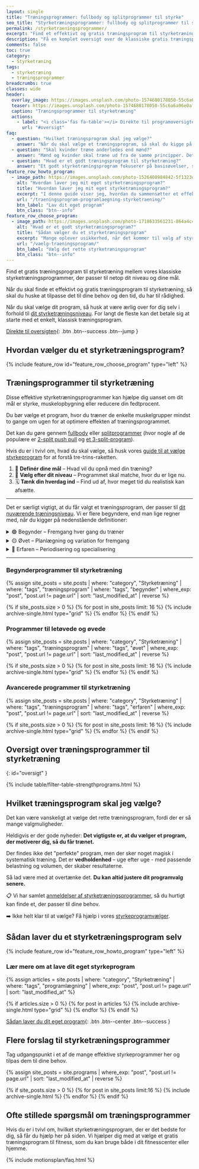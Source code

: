 ```yaml
---
layout: single
title: "Træningsprogrammer: fullbody og splitprogrammer til styrke"
seo_title: "Styrketræningsprogrammer: fullbody og splitprogrammer til styrke"
permalink: /styrketraeningsprogrammer/
excerpt: "Find et effektivt og gratis træningsprogram til styrketræning, der passer perfekt til dit niveau og dine behov. Find et program, der passer til netop dit niveau og behov."
description: "Få en komplet oversigt over de klassiske gratis træningsprogrammer til styrketræning. Find dit eget program der passer til netop dit niveau og behov."
comments: false
toc: true
category:
  - Styrketræning
tags:
  - styrketræning
  - træningsprogrammer
breadcrumbs: true
classes: wide
header:
  overlay_image: https://images.unsplash.com/photo-1574680178050-55c6a6a96e0a?ixlib=rb-1.2.1&ixid=eyJhcHBfaWQiOjEyMDd9&auto=format&fit=crop&h=630&w=1200&q=60
  teaser: https://images.unsplash.com/photo-1574680178050-55c6a6a96e0a?ixlib=rb-1.2.1&ixid=eyJhcHBfaWQiOjEyMDd9&auto=format&fit=crop&h=300&w=400&q=10
  caption: "Træningsprogrammer til styrketræning"
  actions:
    - label: "<i class='fas fa-table'></i> Direkte til programoversigten"
      url: "#oversigt"
faq:
  - question: "Hvilket træningsprogram skal jeg vælge?"
    answer: "Når du skal vælge et træningsprogram, så skal du kigge på dit mål og den tid du har til rådighed. Uanset om du gerne vil forøge din styrke, opbygge muskler eller begge dele, så viser forskningen at det er en god ide at træne alle musklerne i kroppen mindst 2 gange om ugen. Jeg har skrevet en guide til, [hvordan du vælger det rigtige træningsprogram](/vaelg-traeningsprogram/), som du kan lade dig inspirere af."
  - question: "Skal kvinder træne anderledes end mænd?"
    answer: "Mænd og kvinder skal træne ud fra de samme principper. Det afgørende i valget af træningsprogram er, at du tilpasser det din målsætning, dine forudsætninger og din kropsbygning. Både kvinder og mænd kan altså sagtens tage udgangspunkt i et af de effektive træningsprogrammer på denne side."
  - question: "Hvad er et godt træningsprogram til styrketræning?"
    answer: "Et godt styrketræningsprogram fokuserer på basisøvelser, som udføres med god bevægelseskvalitet og tilpas hårdt i forhold til dine mål. De fleste vil få mere ud af at træne med 1-3 gentagelser i overskud end til failure. En ugentlige volumen 6-20 sæt for den enkelte muskelgruppe vil være passende. De bedste træningsprogrammer har også en plan for, hvordan man fra uge til uge kan lave [progression og progressivt overload](/progressionsmodeller-progressivt-overload/)."
feature_row_howto_program:
  - image_path: https://images.unsplash.com/photo-1526408984842-5f1323d42469?ixlib=rb-1.2.1&ixid=eyJhcHBfaWQiOjEyMDd9&auto=format&fit=crop&h=300&w=400&q=10
    alt: "Hvordan laver jeg mit eget styrketræningsprogram?"
    title: "Hvordan laver jeg mit eget styrketræningsprogram?"
    excerpt: "I denne guide viser jeg, hvordan du sammensætter et effektivt styrketræningsprogram. Jeg gennemgår de grundlæggende træningsprincipper, så du kan skabe et program, der er skræddersyet til dine mål og behov."
    url: "/traeningsprogram-programlaegning-styrketraening/"
    btn_label: "Lav dit eget program"
    btn_class: "btn--info"
feature_row_choose_program:
  - image_path: https://images.unsplash.com/photo-1718633561231-864a4c466991?q=80&w=400&h=400&auto=format&fit=crop&ixlib=rb-4.0.3&ixid=M3wxMjA3fDB8MHxwaG90by1wYWdlfHx8fGVufDB8fHx8fA%3D%3D
    alt: "Hvad er et godt styrketræningsprogram?"
    title: "Sådan vælger du et styrketræningsprogram"
    excerpt: "Mange oplever usikkerhed, når det kommer til valg af styrketræningsprogram – og det er helt forståeligt. Hvordan vælger man det rigtige program? Hvor mange gange om ugen bør du træne? Hvor mange gentagelser og sæt giver resultater? Hvilke øvelser skal du inkludere, og hvornår er det tid til at skifte program?"
    url: "/vaelg-traeningsprogram/"
    btn_label: "Vælg det rette styrketræningsprogram"
    btn_class: "btn--info"
---
```


Find et gratis træningsprogram til styrketræning mellem vores klassiske styrketræningsprogrammer, der passer til netop dit niveau og dine mål.

Når du skal finde et effektivt og gratis træningsprogram til styrketræning, så skal du huske at tilpasse det til dine behov og den tid, du har til rådighed.

Når du skal vælge dit program, så husk at være ærlig over for dig selv i forhold til [dit styrketræningsniveau](/styrketraening/periodisering/). For langt de fleste kan det betale sig at starte med et enkelt, klassisk træningsprogram.

[<i class='fas fa-table'></i> Direkte til oversigten](#oversigt){: .btn .btn--success .btn--jump }

## Hvordan vælger du et styrketræningsprogram?

{% include feature_row id="feature_row_choose_program" type="left" %}

## Træningsprogrammer til styrketræning

Disse effektive styrketræningsprogrammer kan hjælpe dig uanset om dit mål er styrke, muskelopbygning eller reducere din fedtprocent.

Du bør vælge et program, hvor du træner de enkelte muskelgrupper mindst to gange om ugen for at optimere effekten af træningsprogrammet.

Det kan du gøre gennem [fullbody](/styrketraening/helkropsprogrammer/) eller [splitprogrammer](/styrketraening/split-programmer/) (hvor nogle af de populære er [2-split push pull](/2-split-push-pull/) og [et 3-split-program](/3-split-push-pull/)).

Hvis du er i tvivl om, hvad du skal vælge, så husk vores [guide til at vælge styrkeprogram](/vaelg-traeningsprogram/) for at forstå tre-trins-raketten.

1. 🎯 **Definér dine mål** – Hvad vil du opnå med din træning?
2. 🧱 **Vælg efter dit niveau** – Programmet skal matche, hvor du er lige nu.
3. 🗓️ **Tænk din hverdag ind** – Find ud af, hvor meget tid du realistisk kan afsætte.

***

Det er særligt vigtigt, at du får valgt et træningsprogram, der passer til [dit nuværende træningsniveau](/styrketraening/periodisering/). Vi er flere begyndere, end man lige regner med, når du kigger på nedenstående definitioner:

<details markdown="1" class="faq">
  <summary>🟢 Begynder – Fremgang hver gang du træner</summary>

Som begynder opnår du hurtigt fremgang fra træning til træning. Din krop reagerer hurtigt på træning, og du behøver ikke kompliceret planlægning. Fokus er på teknik og at få en solid base, som du kan bygge videre på.
</details>

<details markdown="1" class="faq">
  <summary>🟡 Øvet – Planlægning og variation for fremgang</summary>

Er du sikker? Mange springer til øvet før de har udtømt mulighederne for at få fremgang på simpel lineær periodisering.

Som øvet har du brug for mere struktureret træning. Du kan ikke længere bare øge vægten hver gang, du træner. I stedet er der brug for planlagt variation i volumen, intensitet og restitution over uger.

</details>

<details markdown="1" class="faq">
  <summary>🔴 Erfaren – Periodisering og specialisering</summary>

Som erfaren kræver din træning langsigtet planlægning og specialisering. Du vil ikke længere opnå hurtige gevinster hver uge. I stedet bygger du fremgang op over længere perioder, og din træning skal være mere specifik for at opnå dine mål.

Er du sikker på, at du er så erfaren, at du har brug for så kompliceret programlægning?
</details>

***

### Begynderprogrammer til styrketræning

<div class="feature__wrapper">

{% assign site_posts = site.posts | where: "category", "Styrketræning" | where: "tags", "træningsprogram" | where: "tags", "begynder" | where_exp: "post", "post.url != page.url" | sort: "last_modified_at" | reverse %}

{% if site_posts.size > 0 %}
  {% for post in site_posts limit: 16 %}
    {% include archive-single.html type="grid" %}
  {% endfor %}
{% endif %}

</div>

### Programmer til letøvede og øvede

<div class="feature__wrapper">

{% assign site_posts = site.posts | where: "category", "Styrketræning" | where: "tags", "træningsprogram" | where: "tags", "øvet" | where_exp: "post", "post.url != page.url" | sort: "last_modified_at" | reverse %}

{% if site_posts.size > 0 %}
  {% for post in site_posts limit: 16 %}
    {% include archive-single.html type="grid" %}
  {% endfor %}
{% endif %}

</div>

### Avancerede programmer til styrketræning

<div class="feature__wrapper">

{% assign site_posts = site.posts | where: "category", "Styrketræning" | where: "tags", "træningsprogram" | where: "tags", "erfaren" | where_exp: "post", "post.url != page.url" | sort: "last_modified_at" | reverse %}

{% if site_posts.size > 0 %}
  {% for post in site_posts limit: 16 %}
    {% include archive-single.html type="grid" %}
  {% endfor %}
{% endif %}

</div>

## Oversigt over træningsprogrammer til styrketræning
{: id="oversigt" }

{% include table/filter-table-strengthprograms.html %}

## Hvilket træningsprogram skal jeg vælge?

Det kan være vanskeligt at vælge det rette træningsprogram, fordi der er så mange valgmuligheder.

Heldigvis er der gode nyheder: **Det vigtigste er, at du vælger et program, der motiverer dig, så du får trænet.**

Der findes ikke det "perfekte" program, men der sker noget magisk i systematisk træning. Det er **vedholdenhed** – uge efter uge - med passende belastning og volumen, der skaber resultaterne.

Så lad være med at overtænke det. **Du kan altid justere dit programvalg senere.**

📋 Vi har samlet [anmeldelser af styrketræningsprogrammer](/anmeldelse-traeningsprogrammer/), så du hurtigt kan finde et, der passer til dine behov.

➡️ Ikke helt klar til at vælge? Få hjælp i vores [styrkeprogramvælger](/vaelg-traeningsprogram/).

## Sådan laver du et styrketræningsprogram selv

{% include feature_row id="feature_row_howto_program" type="left" %}

### Lær mere om at lave dit eget styrkeprogram

<div class="feature__wrapper" markdown="1">

{% assign articles = site.posts | where: "category", "Styrketræning" | where: "tags", "programlægning" | where_exp: "post", "post.url != page.url" | sort: "last_modified_at" %}

{% if articles.size > 0 %}
  {% for post in articles %}
    {% include archive-single.html type="grid" %}
  {% endfor %}
{% endif %}

[Sådan laver du dit eget program](/traeningsprogram-programlaegning-styrketraening/){: .btn .btn--center .btn--success }
</div>

## Flere forslag til styrketræningsprogrammer

Tag udgangspunkt i et af de mange effektive styrkeprogrammer her og tilpas dem til dine behov.

<div class="feature__wrapper">

{% assign site_posts = site.programs | where_exp: "post", "post.url != page.url" | sort: "last_modified_at" | reverse %}

{% if site_posts.size > 0 %}
  {% for post in site_posts limit:16 %}
    {% include archive-single.html %}
  {% endfor %}
{% endif %}

</div>

## Ofte stillede spørgsmål om træningsprogrammer

Hvis du er i tvivl om, hvilket styrketræningsprogram, der er det bedste for dig, så får du hjælp her på siden. Vi hjælper dig med at vælge et gratis træningsprogram til fitness, som du kan bruge både i dit fitnesscenter eller hjemme.

{% include motionsplan/faq.html %}
